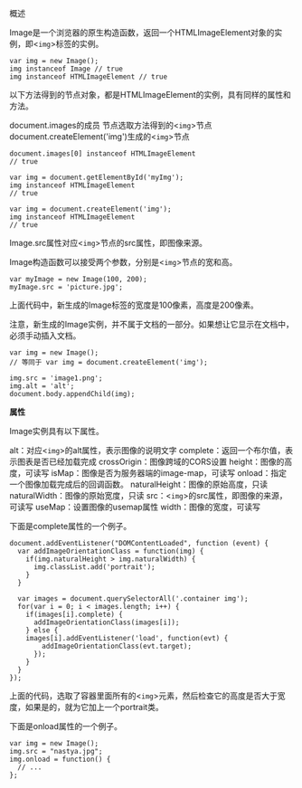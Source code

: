 概述

Image是一个浏览器的原生构造函数，返回一个HTMLImageElement对象的实例，即<`img`>标签的实例。

```
var img = new Image();
img instanceof Image // true
img instanceof HTMLImageElement // true

```
以下方法得到的节点对象，都是HTMLImageElement的实例，具有同样的属性和方法。

document.images的成员
节点选取方法得到的<`img`>节点
document.createElement('img')生成的<`img`>节点

```
document.images[0] instanceof HTMLImageElement
// true

var img = document.getElementById('myImg');
img instanceof HTMLImageElement
// true

var img = document.createElement('img');
img instanceof HTMLImageElement
// true
```

Image.src属性对应<`img`>节点的src属性，即图像来源。

Image构造函数可以接受两个参数，分别是<`img`>节点的宽和高。

```
var myImage = new Image(100, 200);
myImage.src = 'picture.jpg';
```

上面代码中，新生成的Image标签的宽度是100像素，高度是200像素。

注意，新生成的Image实例，并不属于文档的一部分。如果想让它显示在文档中，必须手动插入文档。

```
var img = new Image();
// 等同于 var img = document.createElement('img');

img.src = 'image1.png';
img.alt = 'alt';
document.body.appendChild(img);
```

**属性**

Image实例具有以下属性。

alt：对应<`img`>的alt属性，表示图像的说明文字
complete：返回一个布尔值，表示图表是否已经加载完成
crossOrigin：图像跨域的CORS设置
height：图像的高度，可读写
isMap：图像是否为服务器端的image-map，可读写
onload：指定一个图像加载完成后的回调函数。
naturalHeight：图像的原始高度，只读
naturalWidth：图像的原始宽度，只读
src：<`img`>的src属性，即图像的来源，可读写
useMap：设置图像的usemap属性
width：图像的宽度，可读写

下面是complete属性的一个例子。

```
document.addEventListener("DOMContentLoaded", function (event) {
  var addImageOrientationClass = function(img) {
    if(img.naturalHeight > img.naturalWidth) {
      img.classList.add('portrait');
    }
  }

  var images = document.querySelectorAll('.container img');
  for(var i = 0; i < images.length; i++) {
    if(images[i].complete) {
      addImageOrientationClass(images[i]);
    } else {
    images[i].addEventListener('load', function(evt) {
        addImageOrientationClass(evt.target);
      });
    }
  }
});
```

上面的代码，选取了容器里面所有的<`img`>元素，然后检查它的高度是否大于宽度，如果是的，就为它加上一个portrait类。

下面是onload属性的一个例子。

```
var img = new Image();
img.src = "nastya.jpg";
img.onload = function() {
  // ...
};
```
